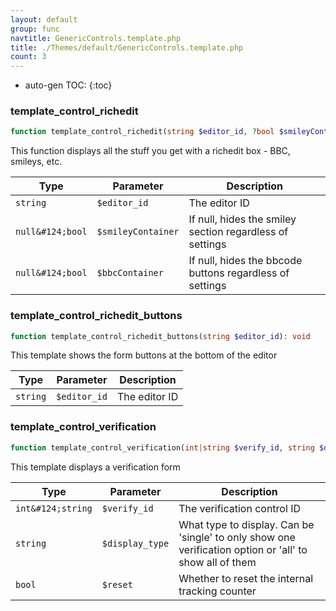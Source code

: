 ```yaml
---
layout: default
group: func
navtitle: GenericControls.template.php
title: ./Themes/default/GenericControls.template.php
count: 3
---
```

* auto-gen TOC:
{:toc}
### template_control_richedit

```php
function template_control_richedit(string $editor_id, ?bool $smileyContainer = null, ?bool $bbcContainer = null): void
```
This function displays all the stuff you get with a richedit box - BBC, smileys, etc.



Type|Parameter|Description
---|---|---
`string`|`$editor_id`|The editor ID
`null&#124;bool`|`$smileyContainer`|If null, hides the smiley section regardless of settings
`null&#124;bool`|`$bbcContainer`|If null, hides the bbcode buttons regardless of settings

### template_control_richedit_buttons

```php
function template_control_richedit_buttons(string $editor_id): void
```
This template shows the form buttons at the bottom of the editor



Type|Parameter|Description
---|---|---
`string`|`$editor_id`|The editor ID

### template_control_verification

```php
function template_control_verification(int|string $verify_id, string $display_type = 'all', bool $reset = false): bool
```
This template displays a verification form



Type|Parameter|Description
---|---|---
`int&#124;string`|`$verify_id`|The verification control ID
`string`|`$display_type`|What type to display. Can be 'single' to only show one verification option or 'all' to show all of them
`bool`|`$reset`|Whether to reset the internal tracking counter

